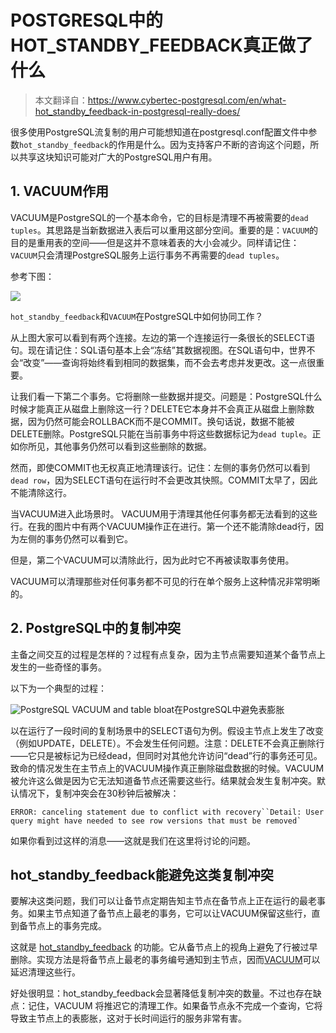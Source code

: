 # POSTGRESQL中的HOT_STANDBY_FEEDBACK真正做了什么

> 本文翻译自：<https://www.cybertec-postgresql.com/en/what-hot_standby_feedback-in-postgresql-really-does/>

很多使用PostgreSQL流复制的用户可能想知道在postgresql.conf配置文件中参数`hot_standby_feedback`的作用是什么。因为支持客户不断的咨询这个问题，所以共享这块知识可能对广大的PostgreSQL用户有用。

## 1. VACUUM作用

VACUUM是PostgreSQL的一个基本命令，它的目标是清理不再被需要的`dead tuples`。其思路是当新数据进入表后可以重用这部分空间。重要的是：`VACUUM`的目的是重用表的空间——但是这并不意味着表的大小会减少。同样请记住：`VACUUM`只会清理PostgreSQL服务上运行事务不再需要的`dead tuples`。

参考下图：

![](https://www.cybertec-postgresql.com/wp-content/uploads/2018/08/vacuum_cleanup-01-939x1024.jpg)

`hot_standby_feedback`和`VACUUM`在PostgreSQL中如何协同工作？

从上图大家可以看到有两个连接。左边的第一个连接运行一条很长的SELECT语句。现在请记住：SQL语句基本上会“冻结”其数据视图。在SQL语句中，世界不会“改变”——查询将始终看到相同的数据集，而不会去考虑并发更改。这一点很重要。

让我们看一下第二个事务。它将删除一些数据并提交。问题是：PostgreSQL什么时候才能真正从磁盘上删除这一行？DELETE它本身并不会真正从磁盘上删除数据，因为仍然可能会ROLLBACK而不是COMMIT。换句话说，数据不能被DELETE删除。PostgreSQL只能在当前事务中将这些数据标记为`dead tuple`。正如你所见，其他事务仍然可以看到这些删除的数据。

然而，即使COMMIT也无权真正地清理该行。记住：左侧的事务仍然可以看到`dead row`，因为SELECT语句在运行时不会更改其快照。COMMIT太早了，因此不能清除这行。

当VACUUM进入此场景时。 VACUUM用于清理其他任何事务都无法看到的这些行。在我的图片中有两个VACUUM操作正在进行。第一个还不能清除dead行，因为左侧的事务仍然可以看到它。

但是，第二个VACUUM可以清除此行，因为此时它不再被读取事务使用。

VACUUM可以清理那些对任何事务都不可见的行在单个服务上这种情况非常明晰的。 

## 2. PostgreSQL中的复制冲突

主备之间交互的过程是怎样的？过程有点复杂，因为主节点需要知道某个备节点上发生的一些奇怪的事务。

以下为一个典型的过程：

![PostgreSQL VACUUM and table bloat](https://www.cybertec-postgresql.com/wp-content/uploads/2018/08/hot_standby_feedback-01-939x1024.jpg)在PostgreSQL中避免表膨胀

以在运行了一段时间的复制场景中的SELECT语句为例。假设主节点上发生了改变（例如UPDATE，DELETE）。不会发生任何问题。注意：DELETE不会真正删除行——它只是被标记为已经dead，但同时对其他允许访问“dead”行的事务还可见。致命的情况发生在主节点上的VACUUM操作真正删除磁盘数据的时候。VACUUM被允许这么做是因为它无法知道备节点还需要这些行。结果就会发生复制冲突。默认情况下，复制冲突会在30秒钟后被解决：

```
ERROR: canceling statement due to conflict with recovery``Detail: User query might have needed to see row versions that must be removed`
```

如果你看到过这样的消息——这就是我们在这里将讨论的问题。

## hot_standby_feedback能避免这类复制冲突

要解决这类问题，我们可以让备节点定期告知主节点在备节点上正在运行的最老事务。如果主节点知道了备节点上最老的事务，它可以让VACUUM保留这些行，直到备节点上的事务完成。

这就是 [hot_standby_feedback](https://www.postgresql.org/docs/11/static/runtime-config-replication.html) 的功能。它从备节点上的视角上避免了行被过早删除。实现方法是将备节点上最老的事务编号通知到主节点，因而[VACUUM](https://www.postgresql.org/docs/current/static/sql-vacuum.html)可以延迟清理这些行。

好处很明显：hot_standby_feedback会显著降低复制冲突的数量。不过也存在缺点：记住，VACUUM 将推迟它的清理工作。如果备节点永不完成一个查询，它将导致主节点上的表膨胀，这对于长时间运行的服务非常有害。